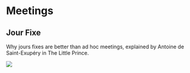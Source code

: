 # Meetings

## Jour Fixe

Why jours fixes are better than ad hoc meetings, explained by Antoine de Saint-Exupéry in The Little Prince.

![](1.png)
